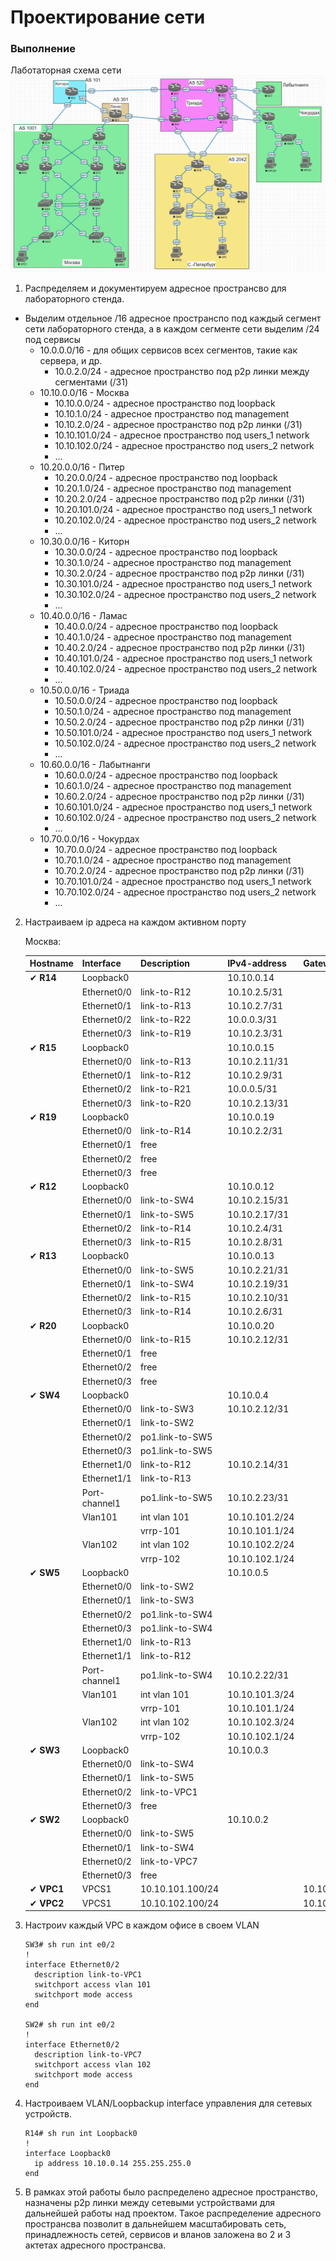 # Проектирование сети

### Выполнение

Лаботаторная схема сети
![img.png](img.png)

1. Распределяем и документируем адресное пространсво для лабораторного стенда.
* Выделим отдельное /16 адресное пространспо под каждый сегмент сети лабораторного стенда, а в каждом сегменте сети выделим /24 под сервисы
    - 10.0.0.0/16 - для общих сервисов всех сегментов, такие как сервера, и др.
      - 10.0.2.0/24 - адресное пространство под p2p линки между сегментами (/31) 
    - 10.10.0.0/16 - Москва
      - 10.10.0.0/24 - адресное пространство под loopback
      - 10.10.1.0/24 - адресное пространство под management
      - 10.10.2.0/24 - адресное пространство под p2p линки (/31)
      - 10.10.101.0/24 - адресное пространство под users_1 network
      - 10.10.102.0/24 - адресное пространство под users_2 network
      - ...
    - 10.20.0.0/16 - Питер
      - 10.20.0.0/24 - адресное пространство под loopback
      - 10.20.1.0/24 - адресное пространство под management
      - 10.20.2.0/24 - адресное пространство под p2p линки (/31)
      - 10.20.101.0/24 - адресное пространство под users_1 network
      - 10.20.102.0/24 - адресное пространство под users_2 network
      - ...
    - 10.30.0.0/16 - Киторн
      - 10.30.0.0/24 - адресное пространство под loopback
      - 10.30.1.0/24 - адресное пространство под management
      - 10.30.2.0/24 - адресное пространство под p2p линки (/31)
      - 10.30.101.0/24 - адресное пространство под users_1 network
      - 10.30.102.0/24 - адресное пространство под users_2 network
      - ...
    - 10.40.0.0/16 - Ламас
      - 10.40.0.0/24 - адресное пространство под loopback
      - 10.40.1.0/24 - адресное пространство под management
      - 10.40.2.0/24 - адресное пространство под p2p линки (/31)
      - 10.40.101.0/24 - адресное пространство под users_1 network
      - 10.40.102.0/24 - адресное пространство под users_2 network
      - ...
    - 10.50.0.0/16 - Триада
      - 10.50.0.0/24 - адресное пространство под loopback
      - 10.50.1.0/24 - адресное пространство под management
      - 10.50.2.0/24 - адресное пространство под p2p линки (/31)
      - 10.50.101.0/24 - адресное пространство под users_1 network
      - 10.50.102.0/24 - адресное пространство под users_2 network
      - ...
    - 10.60.0.0/16 - Лабытнанги
      - 10.60.0.0/24 - адресное пространство под loopback
      - 10.60.1.0/24 - адресное пространство под management
      - 10.60.2.0/24 - адресное пространство под p2p линки (/31)
      - 10.60.101.0/24 - адресное пространство под users_1 network
      - 10.60.102.0/24 - адресное пространство под users_2 network
      - ...
    - 10.70.0.0/16 - Чокурдах
      - 10.70.0.0/24 - адресное пространство под loopback
      - 10.70.1.0/24 - адресное пространство под management
      - 10.70.2.0/24 - адресное пространство под p2p линки (/31)
      - 10.70.101.0/24 - адресное пространство под users_1 network
      - 10.70.102.0/24 - адресное пространство под users_2 network
      - ...
2. Настраиваем ip адреса на каждом активном порту

    Москва:

    | Hostname   | Interface     | Description      | IPv4-address   | Gateway        |
    |------------|---------------|------------------|----------------|----------------|
    | ✔ **R14**  | Loopback0     |                  | 10.10.0.14     |                |
    |            | Ethernet0/0   | link-to-R12      | 10.10.2.5/31   |                |
    |            | Ethernet0/1   | link-to-R13      | 10.10.2.7/31   |                |
    |            | Ethernet0/2   | link-to-R22      | 10.0.0.3/31    |                |
    |            | Ethernet0/3   | link-to-R19      | 10.10.2.3/31   |                |
    | ✔ **R15**  | Loopback0     |                  | 10.10.0.15     |                |
    |            | Ethernet0/0   | link-to-R13      | 10.10.2.11/31  |                |
    |            | Ethernet0/1   | link-to-R12      | 10.10.2.9/31   |                |
    |            | Ethernet0/2   | link-to-R21      | 10.0.0.5/31    |                |
    |            | Ethernet0/3   | link-to-R20      | 10.10.2.13/31  |                |
    | ✔ **R19**  | Loopback0     |                  | 10.10.0.19     |                |
    |            | Ethernet0/0   | link-to-R14      | 10.10.2.2/31   |                |
    |            | Ethernet0/1   | free             |                |                |
    |            | Ethernet0/2   | free             |                |                |
    |            | Ethernet0/3   | free             |                |                |
    | ✔ **R12**  | Loopback0     |                  | 10.10.0.12     |                |
    |            | Ethernet0/0   | link-to-SW4      | 10.10.2.15/31  |                |
    |            | Ethernet0/1   | link-to-SW5      | 10.10.2.17/31  |                |
    |            | Ethernet0/2   | link-to-R14      | 10.10.2.4/31   |                |
    |            | Ethernet0/3   | link-to-R15      | 10.10.2.8/31   |                |
    | ✔ **R13**  | Loopback0     |                  | 10.10.0.13     |                |
    |            | Ethernet0/0   | link-to-SW5      | 10.10.2.21/31  |                |
    |            | Ethernet0/1   | link-to-SW4      | 10.10.2.19/31  |                |
    |            | Ethernet0/2   | link-to-R15      | 10.10.2.10/31  |                |
    |            | Ethernet0/3   | link-to-R14      | 10.10.2.6/31   |                |
    | ✔ **R20**  | Loopback0     |                  | 10.10.0.20     |                |
    |            | Ethernet0/0   | link-to-R15      | 10.10.2.12/31  |                |
    |            | Ethernet0/1   | free             |                |                |
    |            | Ethernet0/2   | free             |                |                |
    |            | Ethernet0/3   | free             |                |                |
    | ✔ **SW4**  | Loopback0     |                  | 10.10.0.4      |                |
    |            | Ethernet0/0   | link-to-SW3      | 10.10.2.12/31  |                |
    |            | Ethernet0/1   | link-to-SW2      |                |                |
    |            | Ethernet0/2   | po1.link-to-SW5  |                |                |
    |            | Ethernet0/3   | po1.link-to-SW5  |                |                |
    |            | Ethernet1/0   | link-to-R12      | 10.10.2.14/31  |                |
    |            | Ethernet1/1   | link-to-R13      |                |                |
    |            | Port-channel1 | po1.link-to-SW5  | 10.10.2.23/31  |                |
    |            | Vlan101       | int vlan 101     | 10.10.101.2/24 |                |
    |            |               | vrrp-101         | 10.10.101.1/24 |                |
    |            | Vlan102       | int vlan 102     | 10.10.102.2/24 |                |
    |            |               | vrrp-102         | 10.10.102.1/24 |                |
    | ✔ **SW5**  | Loopback0     |                  | 10.10.0.5      |                |
    |            | Ethernet0/0   | link-to-SW2      |                |                |
    |            | Ethernet0/1   | link-to-SW3      |                |                |
    |            | Ethernet0/2   | po1.link-to-SW4  |                |                |
    |            | Ethernet0/3   | po1.link-to-SW4  |                |                |
    |            | Ethernet1/0   | link-to-R13      |                |                |
    |            | Ethernet1/1   | link-to-R12      |                |                |
    |            | Port-channel1 | po1.link-to-SW4  | 10.10.2.22/31  |                |
    |            | Vlan101       | int vlan 101     | 10.10.101.3/24 |                |
    |            |               | vrrp-101         | 10.10.101.1/24 |                |
    |            | Vlan102       | int vlan 102     | 10.10.102.3/24 |                |
    |            |               | vrrp-102         | 10.10.102.1/24 |                |
    | ✔ **SW3**  | Loopback0     |                  | 10.10.0.3      |                |
    |            | Ethernet0/0   | link-to-SW4      |                |                |
    |            | Ethernet0/1   | link-to-SW5      |                |                |
    |            | Ethernet0/2   | link-to-VPC1     |                |                |
    |            | Ethernet0/3   | free             |                |                |
    | ✔ **SW2**  | Loopback0     |                  | 10.10.0.2      |                |
    |            | Ethernet0/0   | link-to-SW5      |                |                |
    |            | Ethernet0/1   | link-to-SW4      |                |                |
    |            | Ethernet0/2   | link-to-VPC7     |                |                |
    |            | Ethernet0/3   | free             |                |                |
    | ✔ **VPC1** | VPCS1         | 10.10.101.100/24 |                | 10.10.101.1/24 |
    | ✔ **VPC2** | VPCS1         | 10.10.102.100/24 |                | 10.10.102.1/24 |
3. Настроиv каждый VPC в каждом офисе в своем VLAN
    ```
    SW3# sh run int e0/2
    !
    interface Ethernet0/2
      description link-to-VPC1
      switchport access vlan 101
      switchport mode access
    end
    
   SW2# sh run int e0/2
    !
    interface Ethernet0/2
      description link-to-VPC7
      switchport access vlan 102
      switchport mode access
    end
    ```
4. Настроиваем VLAN/Loopbackup interface управления для сетевых устройств.
   ```
   R14# sh run int Loopback0
   !
   interface Loopback0
     ip address 10.10.0.14 255.255.255.0
   end
   ```
5. В рамках этой работы было распределено адресное пространство, назначены p2p линки между сетевыми устройствами для дальнейшей работы над проектом. Такое распределение адресного пространсва позволит в дальнейшем масштабировать сеть, принадлежность сетей, сервисов и вланов заложена во 2 и 3 актетах адресного пространсва.  